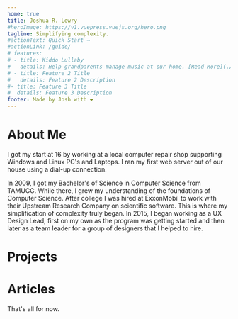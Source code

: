 ```yaml
---
home: true
title: Joshua R. Lowry
#heroImage: https://v1.vuepress.vuejs.org/hero.png
tagline: Simplifying complexity.
#actionText: Quick Start →
#actionLink: /guide/
# features:
# - title: Kiddo Lullaby
#   details: Help grandparents manage music at our home. [Read More](./kiddolullaby/README.md)
# - title: Feature 2 Title
#   details: Feature 2 Description
#- title: Feature 3 Title
#  details: Feature 3 Description
footer: Made by Josh with ❤️
---
```


# About Me

I got my start at 16 by working at a local computer repair shop supporting Windows and Linux PC's and Laptops.  I ran my first web server out of our house using a dial-up connection. 

In 2009, I got my Bachelor's of Science in Computer Science from TAMUCC. While there, I grew my understanding of the foundations of Computer Science. After college I was hired at ExxonMobil to work with their Upstream Research Company on scientific software. This is where my simplification of complexity truly began. In 2015, I began working as a UX Design Lead, first on my own as the program was getting started and then later as a team leader for a group of designers that I helped to hire. 

# Projects
<portfolioList />

# Articles
<articleList />
That's all for now.
